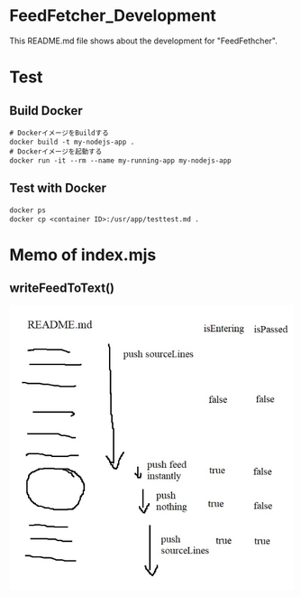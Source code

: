 # FeedFetcher_Development
This README.md file shows about the development for "FeedFethcher".

# Test

## Build Docker

```dos
# DockerイメージをBuildする
docker build -t my-nodejs-app .
# Dockerイメージを起動する
docker run -it --rm --name my-running-app my-nodejs-app
```

## Test with Docker

```dos
docker ps
docker cp <container ID>:/usr/app/testtest.md .
```

# Memo of index.mjs

## writeFeedToText()

![](memo_writeFeedToText.jpg)
